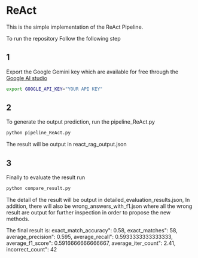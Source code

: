 # ReAct

This is the simple implementation of the ReAct Pipeline.

To run the repository Follow the following step

## 1

Export the Google Gemini key which are available for free through the [Google AI studio](https://aistudio.google.com/apikey)

```bash
export GOOGLE_API_KEY="YOUR API KEY"
```

## 2 

To generate the output prediction, run the pipeline_ReAct.py

```bash
python pipeline_ReAct.py
```

The result will be output in react_rag_output.json

## 3 

Finally to evaluate the result run

```bash
python compare_result.py
```

The detail of the result will be output in detailed_evaluation_results.json, In addition, there will also be wrong_answers_with_f1.json where all the wrong result are output for further inspection in order to propose the new methods.

The final result is:
exact_match_accuracy": 0.58,
exact_matches": 58,
average_precision": 0.595,
average_recall": 0.5933333333333333,
average_f1_score": 0.5916666666666667,
average_iter_count": 2.41,
incorrect_count": 42